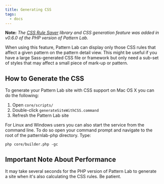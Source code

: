 ```yaml
---
title: Generating CSS
tags:
  - docs
---
```


**Note:** *The [CSS Rule Saver](https://github.com/dmolsen/css-rule-saver) library and CSS generation feature was added in v0.6.0 of the PHP version of Pattern Lab.*


When using this feature, Pattern Lab can display only those CSS rules that affect a given pattern on the pattern detail view. This might be useful if you have a large Sass-generated CSS file or framework but only need a sub-set of styles that may affect a small piece of mark-up or pattern.

## How to Generate the CSS

To generate your Pattern Lab site with CSS support on Mac OS X you can do the following:

1. Open `core/scripts/`
2. Double-click `generateSiteWithCSS.command`
3. Refresh the Pattern Lab site

For Linux and Windows users you can also start the service from the command line. To do so open your command prompt and navigate to the root of the patternlab-php directory. Type:

```
php core/builder.php -gc
```

## Important Note About Performance

It may take several seconds for the PHP version of Pattern Lab to generate a site when it's also calculating the CSS rules. Be patient.

